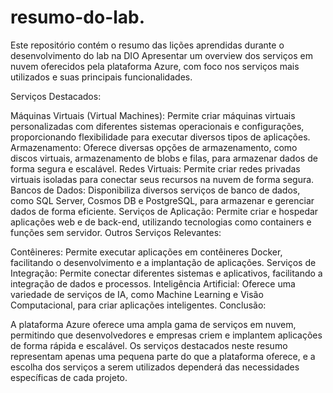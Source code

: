 # resumo-do-lab.
Este repositório contém o resumo das lições aprendidas durante o desenvolvimento do lab na DIO
Apresentar um overview dos serviços em nuvem oferecidos pela plataforma Azure, com foco nos serviços mais utilizados e suas principais funcionalidades.

Serviços Destacados:

Máquinas Virtuais (Virtual Machines): Permite criar máquinas virtuais personalizadas com diferentes sistemas operacionais e configurações, proporcionando flexibilidade para executar diversos tipos de aplicações.
Armazenamento: Oferece diversas opções de armazenamento, como discos virtuais, armazenamento de blobs e filas, para armazenar dados de forma segura e escalável.
Redes Virtuais: Permite criar redes privadas virtuais isoladas para conectar seus recursos na nuvem de forma segura.
Bancos de Dados: Disponibiliza diversos serviços de banco de dados, como SQL Server, Cosmos DB e PostgreSQL, para armazenar e gerenciar dados de forma eficiente.
Serviços de Aplicação: Permite criar e hospedar aplicações web e de back-end, utilizando tecnologias como containers e funções sem servidor.
Outros Serviços Relevantes:

Contêineres: Permite executar aplicações em contêineres Docker, facilitando o desenvolvimento e a implantação de aplicações.
Serviços de Integração: Permite conectar diferentes sistemas e aplicativos, facilitando a integração de dados e processos.
Inteligência Artificial: Oferece uma variedade de serviços de IA, como Machine Learning e Visão Computacional, para criar aplicações inteligentes.
Conclusão:

A plataforma Azure oferece uma ampla gama de serviços em nuvem, permitindo que desenvolvedores e empresas criem e implantem aplicações de forma rápida e escalável. Os serviços destacados neste resumo representam apenas uma pequena parte do que a plataforma oferece, e a escolha dos serviços a serem utilizados dependerá das necessidades específicas de cada projeto.
